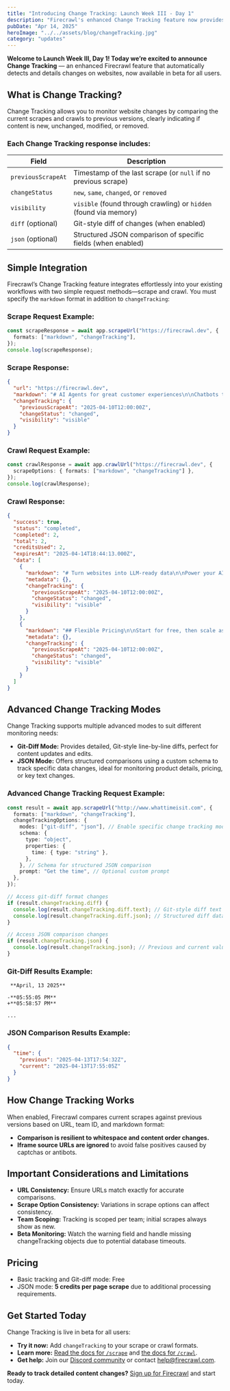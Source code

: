 ```yaml
---
title: "Introducing Change Tracking: Launch Week III - Day 1"
description: "Firecrawl's enhanced Change Tracking feature now provides detailed insights into webpage updates, including diffs and structured data comparisons."
pubDate: "Apr 14, 2025"
heroImage: "../../assets/blog/changeTracking.jpg"
category: "updates"
---
```


**Welcome to Launch Week III, Day 1! Today we’re excited to announce Change Tracking** — an enhanced Firecrawl feature that automatically detects and details changes on websites, now available in beta for all users.

## What is Change Tracking?

Change Tracking allows you to monitor website changes by comparing the current scrapes and crawls to previous versions, clearly indicating if content is new, unchanged, modified, or removed.

### Each Change Tracking response includes:

| Field              | Description                                                       |
| ------------------ | ----------------------------------------------------------------- |
| `previousScrapeAt` | Timestamp of the last scrape (or `null` if no previous scrape)    |
| `changeStatus`     | `new`, `same`, `changed`, or `removed`                            |
| `visibility`       | `visible` (found through crawling) or `hidden` (found via memory) |
| `diff` (optional)  | Git-style diff of changes (when enabled)                          |
| `json` (optional)  | Structured JSON comparison of specific fields (when enabled)      |

## Simple Integration

Firecrawl’s Change Tracking feature integrates effortlessly into your existing workflows with two simple request methods—scrape and crawl. You must specify the `markdown` format in addition to `changeTracking`:

### Scrape Request Example:

```typescript
const scrapeResponse = await app.scrapeUrl("https://firecrawl.dev", {
  formats: ["markdown", "changeTracking"],
});
console.log(scrapeResponse);
```

### Scrape Response:

```json
{
  "url": "https://firecrawl.dev",
  "markdown": "# AI Agents for great customer experiences\n\nChatbots that delight your users...",
  "changeTracking": {
    "previousScrapeAt": "2025-04-10T12:00:00Z",
    "changeStatus": "changed",
    "visibility": "visible"
  }
}
```

### Crawl Request Example:

```typescript
const crawlResponse = await app.crawlUrl("https://firecrawl.dev", {
  scrapeOptions: { formats: ["markdown", "changeTracking"] },
});
console.log(crawlResponse);
```

### Crawl Response:

```json
{
  "success": true,
  "status": "completed",
  "completed": 2,
  "total": 2,
  "creditsUsed": 2,
  "expiresAt": "2025-04-14T18:44:13.000Z",
  "data": [
    {
      "markdown": "# Turn websites into LLM-ready data\n\nPower your AI apps with web data from any website...",
      "metadata": {},
      "changeTracking": {
        "previousScrapeAt": "2025-04-10T12:00:00Z",
        "changeStatus": "changed",
        "visibility": "visible"
      }
    },
    {
      "markdown": "## Flexible Pricing\n\nStart for free, then scale as you grow...",
      "metadata": {},
      "changeTracking": {
        "previousScrapeAt": "2025-04-10T12:00:00Z",
        "changeStatus": "changed",
        "visibility": "visible"
      }
    }
  ]
}
```

## Advanced Change Tracking Modes

Change Tracking supports multiple advanced modes to suit different monitoring needs:

- **Git-Diff Mode:** Provides detailed, Git-style line-by-line diffs, perfect for content updates and edits.
- **JSON Mode:** Offers structured comparisons using a custom schema to track specific data changes, ideal for monitoring product details, pricing, or key text changes.

### Advanced Change Tracking Request Example:

```typescript
const result = await app.scrapeUrl("http://www.whattimeisit.com", {
  formats: ["markdown", "changeTracking"],
  changeTrackingOptions: {
    modes: ["git-diff", "json"], // Enable specific change tracking modes
    schema: {
      type: "object",
      properties: {
        time: { type: "string" },
      },
    }, // Schema for structured JSON comparison
    prompt: "Get the time", // Optional custom prompt
  },
});

// Access git-diff format changes
if (result.changeTracking.diff) {
  console.log(result.changeTracking.diff.text); // Git-style diff text
  console.log(result.changeTracking.diff.json); // Structured diff data
}

// Access JSON comparison changes
if (result.changeTracking.json) {
  console.log(result.changeTracking.json); // Previous and current values
}
```

### Git-Diff Results Example:

```
 **April, 13 2025**

-**05:55:05 PM**
+**05:58:57 PM**

...
```

### JSON Comparison Results Example:

```json
{
  "time": {
    "previous": "2025-04-13T17:54:32Z",
    "current": "2025-04-13T17:55:05Z"
  }
}
```

## How Change Tracking Works

When enabled, Firecrawl compares current scrapes against previous versions based on URL, team ID, and markdown format:

- **Comparison is resilient to whitespace and content order changes.**
- **Iframe source URLs are ignored** to avoid false positives caused by captchas or antibots.

## Important Considerations and Limitations

- **URL Consistency:** Ensure URLs match exactly for accurate comparisons.
- **Scrape Option Consistency:** Variations in scrape options can affect consistency.
- **Team Scoping:** Tracking is scoped per team; initial scrapes always show as new.
- **Beta Monitoring:** Watch the warning field and handle missing changeTracking objects due to potential database timeouts.

## Pricing

- Basic tracking and Git-diff mode: Free
- JSON mode: **5 credits per page scrape** due to additional processing requirements.

## Get Started Today

Change Tracking is live in beta for all users:

- **Try it now:** Add `changeTracking` to your scrape or crawl formats.
- **Learn more:** [Read the docs for `/scrape`](https://docs.firecrawl.dev/features/change-tracking) and [the docs for `/crawl`](https://docs.firecrawl.dev/features/crawl#change-tracking).
- **Get help:** Join our [Discord community](https://discord.gg/S7Enyh9Abh) or contact [help@firecrawl.com](mailto:help@firecrawl.com).

**Ready to track detailed content changes?** [Sign up for Firecrawl](https://firecrawl.dev/signup) and start today.
